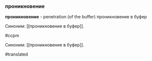 ### проникновение

**проникновение** - penetration (of the buffer) проникновение в буфер

Синоним: [[проникновение в буфер]].

#ccpm

Синоним: [[проникновение в буфер]].

#translated
